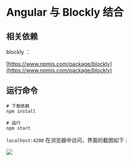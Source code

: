 # Angular 与 Blockly 结合

## 相关依赖

blockly ：

[https://www.npmjs.com/package/blockly](https://www.npmjs.com/package/blockly)

## 运行命令

```
# 下载依赖
npm install

# 运行
npm start
```

```localhost:4200``` 在浏览器中访问，界面的截图如下 :

![](demo.png)




